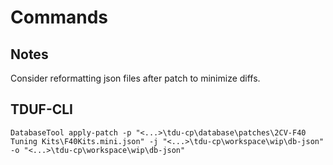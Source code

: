 # Commands

## Notes

Consider reformatting json files after patch to minimize diffs.

## TDUF-CLI

    DatabaseTool apply-patch -p "<...>\tdu-cp\database\patches\2CV-F40 Tuning Kits\F40Kits.mini.json" -j "<...>\tdu-cp\workspace\wip\db-json" -o "<...>\tdu-cp\workspace\wip\db-json"
    
